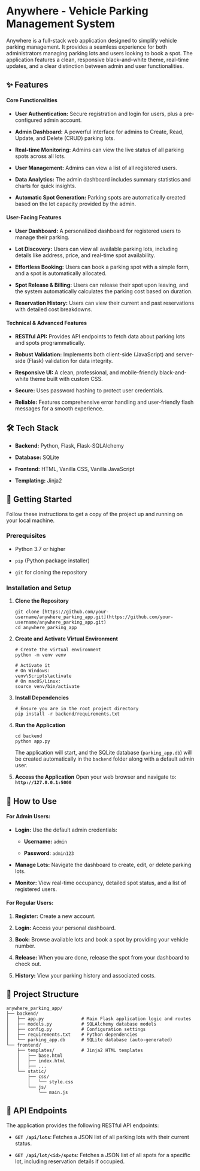 # Anywhere - Vehicle Parking Management System

Anywhere is a full-stack web application designed to simplify vehicle parking management. It provides a seamless experience for both administrators managing parking lots and users looking to book a spot. The application features a clean, responsive black-and-white theme, real-time updates, and a clear distinction between admin and user functionalities.

## ✨ Features

#### Core Functionalities

- **User Authentication:** Secure registration and login for users, plus a pre-configured admin account.
    
- **Admin Dashboard:** A powerful interface for admins to Create, Read, Update, and Delete (CRUD) parking lots.
    
- **Real-time Monitoring:** Admins can view the live status of all parking spots across all lots.
    
- **User Management:** Admins can view a list of all registered users.
    
- **Data Analytics:** The admin dashboard includes summary statistics and charts for quick insights.
    
- **Automatic Spot Generation:** Parking spots are automatically created based on the lot capacity provided by the admin.
    

#### User-Facing Features

- **User Dashboard:** A personalized dashboard for registered users to manage their parking.
    
- **Lot Discovery:** Users can view all available parking lots, including details like address, price, and real-time spot availability.
    
- **Effortless Booking:** Users can book a parking spot with a simple form, and a spot is automatically allocated.
    
- **Spot Release & Billing:** Users can release their spot upon leaving, and the system automatically calculates the parking cost based on duration.
    
- **Reservation History:** Users can view their current and past reservations with detailed cost breakdowns.
    

#### Technical & Advanced Features

- **RESTful API:** Provides API endpoints to fetch data about parking lots and spots programmatically.
    
- **Robust Validation:** Implements both client-side (JavaScript) and server-side (Flask) validation for data integrity.
    
- **Responsive UI:** A clean, professional, and mobile-friendly black-and-white theme built with custom CSS.
    
- **Secure:** Uses password hashing to protect user credentials.
    
- **Reliable:** Features comprehensive error handling and user-friendly flash messages for a smooth experience.
    

## 🛠️ Tech Stack

- **Backend:** Python, Flask, Flask-SQLAlchemy
    
- **Database:** SQLite
    
- **Frontend:** HTML, Vanilla CSS, Vanilla JavaScript
    
- **Templating:** Jinja2
    

## 🚀 Getting Started

Follow these instructions to get a copy of the project up and running on your local machine.

### Prerequisites

- Python 3.7 or higher
    
- `pip` (Python package installer)
    
- `git` for cloning the repository
    

### Installation and Setup

1. **Clone the Repository**
    
    ```
    git clone [https://github.com/your-username/anywhere_parking_app.git](https://github.com/your-username/anywhere_parking_app.git)
    cd anywhere_parking_app
    ```
    
2. **Create and Activate Virtual Environment**
    
    ```
    # Create the virtual environment
    python -m venv venv
    
    # Activate it
    # On Windows:
    venv\Scripts\activate
    # On macOS/Linux:
    source venv/bin/activate
    ```
    
3. **Install Dependencies**
    
    ```
    # Ensure you are in the root project directory
    pip install -r backend/requirements.txt
    ```
    
4. **Run the Application**
    
    ```
    cd backend
    python app.py
    ```
    
    The application will start, and the SQLite database (`parking_app.db`) will be created automatically in the `backend` folder along with a default admin user.
    
5. **Access the Application** Open your web browser and navigate to: **`http://127.0.0.1:5000`**
    

## 📖 How to Use

#### For Admin Users:

- **Login:** Use the default admin credentials:
    
    - **Username:** `admin`
        
    - **Password:** `admin123`
        
- **Manage Lots:** Navigate the dashboard to create, edit, or delete parking lots.
    
- **Monitor:** View real-time occupancy, detailed spot status, and a list of registered users.
    

#### For Regular Users:

1. **Register:** Create a new account.
    
2. **Login:** Access your personal dashboard.
    
3. **Book:** Browse available lots and book a spot by providing your vehicle number.
    
4. **Release:** When you are done, release the spot from your dashboard to check out.
    
5. **History:** View your parking history and associated costs.
    

## 📁 Project Structure

```
anywhere_parking_app/
├── backend/
│   ├── app.py              # Main Flask application logic and routes
│   ├── models.py           # SQLAlchemy database models
│   ├── config.py           # Configuration settings
│   ├── requirements.txt    # Python dependencies
│   └── parking_app.db      # SQLite database (auto-generated)
└── frontend/
    ├── templates/          # Jinja2 HTML templates
    │   ├── base.html
    │   ├── index.html
    │   ├── ...
    └── static/
        ├── css/
        │   └── style.css
        └── js/
            └── main.js
```

## 🔗 API Endpoints

The application provides the following RESTful API endpoints:

- **`GET /api/lots`**: Fetches a JSON list of all parking lots with their current status.
    
- **`GET /api/lot/<id>/spots`**: Fetches a JSON list of all spots for a specific lot, including reservation details if occupied.
